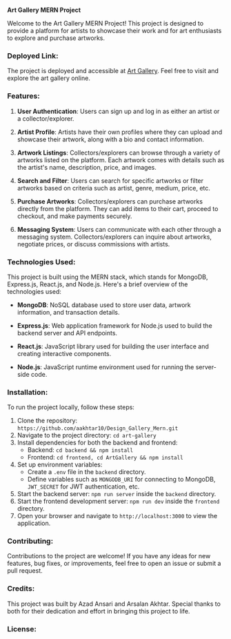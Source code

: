 **Art Gallery MERN Project**

Welcome to the Art Gallery MERN Project! This project is designed to provide a platform for artists to showcase their work and for art enthusiasts to explore and purchase artworks.

### Deployed Link:

The project is deployed and accessible at [Art Gallery](https://art-gallary-do7i.vercel.app/). Feel free to visit and explore the art gallery online.


### Features:

1. **User Authentication**: Users can sign up and log in as either an artist or a collector/explorer.

2. **Artist Profile**: Artists have their own profiles where they can upload and showcase their artwork, along with a bio and contact information.

3. **Artwork Listings**: Collectors/explorers can browse through a variety of artworks listed on the platform. Each artwork comes with details such as the artist's name, description, price, and images.

4. **Search and Filter**: Users can search for specific artworks or filter artworks based on criteria such as artist, genre, medium, price, etc.

5. **Purchase Artworks**: Collectors/explorers can purchase artworks directly from the platform. They can add items to their cart, proceed to checkout, and make payments securely.

6. **Messaging System**: Users can communicate with each other through a messaging system. Collectors/explorers can inquire about artworks, negotiate prices, or discuss commissions with artists.

### Technologies Used:

This project is built using the MERN stack, which stands for MongoDB, Express.js, React.js, and Node.js. Here's a brief overview of the technologies used:

- **MongoDB**: NoSQL database used to store user data, artwork information, and transaction details.
  
- **Express.js**: Web application framework for Node.js used to build the backend server and API endpoints.
  
- **React.js**: JavaScript library used for building the user interface and creating interactive components.
  
- **Node.js**: JavaScript runtime environment used for running the server-side code.

### Installation:

To run the project locally, follow these steps:

1. Clone the repository: `https://github.com/aakhtar10/Design_Gallery_Mern.git`
2. Navigate to the project directory: `cd art-gallery`
3. Install dependencies for both the backend and frontend:
   - Backend: `cd backend && npm install`
   - Frontend: `cd frontend, cd ArtGallery && npm install`
4. Set up environment variables:
   - Create a `.env` file in the `backend` directory.
   - Define variables such as `MONGODB_URI` for connecting to MongoDB, `JWT_SECRET` for JWT authentication, etc.
5. Start the backend server: `npm run server` inside the `backend` directory.
6. Start the frontend development server: `npm run dev` inside the `frontend` directory.
7. Open your browser and navigate to `http://localhost:3000` to view the application.

### Contributing:

Contributions to the project are welcome! If you have any ideas for new features, bug fixes, or improvements, feel free to open an issue or submit a pull request.

### Credits:

This project was built by Azad Ansari and Arsalan Akhtar. Special thanks to both for their dedication and effort in bringing this project to life.
### License:

